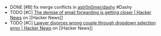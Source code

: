 - DONE [#B] fix merge conflicts in [astr0n0mer/dashy](https://github.com/astr0n0mer/dashy) #Dashy
- TODO [#C] [The demise of email forwarding is getting closer | Hacker News](https://news.ycombinator.com/item?id=40045069) on [[Hacker News]]
- TODO [#C] [Lawyer divorces wrong couple through dropdown selection error | Hacker News](https://news.ycombinator.com/item?id=40043949) on [[Hacker News]]